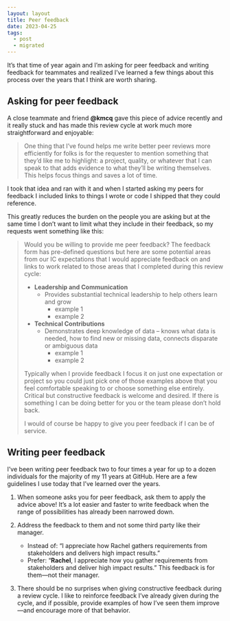 ```yaml
---
layout: layout
title: Peer feedback
date: 2023-04-25
tags:
  - post
  - migrated
---
```


It’s that time of year again and I’m asking for peer feedback and writing feedback for teammates and realized I’ve learned a few things about this process over the years that I think are worth sharing.

## Asking for peer feedback

A close teammate and friend **@kmcq** gave this piece of advice recently and it really stuck and has made this review cycle at work much more straightforward and enjoyable:

> One thing that I’ve found helps me write better peer reviews more efficiently for folks is for the requester to mention something that they’d like me to highlight: a project, quality, or whatever that I can speak to that adds evidence to what they’ll be writing themselves. This helps focus things and saves a lot of time.

I took that idea and ran with it and when I started asking my peers for feedback I included links to things I wrote or code I shipped that they could reference.

This greatly reduces the burden on the people you are asking but at the same time I don’t want to limit what they include in their feedback, so my requests went something like this:

> Would you be willing to provide me peer feedback? The feedback form has pre-defined questions but here are some potential areas from our IC expectations that I would appreciate feedback on and links to work related to those areas that I completed during this review cycle:
>
> * **Leadership and Communication**
>   * Provides substantial technical leadership to help others learn and grow
>     * example 1
>     * example 2
> * **Technical Contributions**
>   * Demonstrates deep knowledge of data – knows what data is needed, how to find new or missing data, connects disparate or ambiguous data
>     * example 1
>     * example 2
>
> Typically when I provide feedback I focus it on just one expectation or project so you could just pick one of those examples above that you feel comfortable speaking to or choose something else entirely. Critical but constructive feedback is welcome and desired. If there is something I can be doing better for you or the team please don’t hold back.
>
> I would of course be happy to give you peer feedback if I can be of service.

## Writing peer feedback

I’ve been writing peer feedback two to four times a year for up to a dozen individuals for the majority of my 11 years at GitHub. Here are a few guidelines I use today that I’ve learned over the years.

1. When someone asks you for peer feedback, ask them to apply the advice above! It’s a lot easier and faster to write feedback when the range of possibilities has already been narrowed down.

2. Address the feedback to them and not some third party like their manager.
   - Instead of:
     “I appreciate how Rachel gathers requirements from stakeholders and delivers high impact results.”
   - Prefer:
     “**Rachel**, I appreciate how you gather requirements from stakeholders and deliver high impact results.”
   This feedback is for them—not their manager.

3. There should be no surprises when giving constructive feedback during a review cycle. I like to reinforce feedback I’ve already given during the cycle, and if possible, provide examples of how I’ve seen them improve—and encourage more of that behavior.
